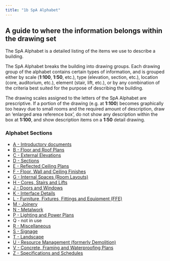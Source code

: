 ```yaml
---
title: "1b SpA Alphabet"
---
```

## A guide to where the information belongs within the drawing set

The SpA Alphabet is a detailed listing of the items we use to describe a building.

The SpA Alphabet breaks the building into drawing groups. Each drawing group of the alphabet contains certain types of information, and is grouped either by scale (**1:100**, **1:50**, etc.), type (elevation, section, etc.), location (core, auditorium, etc.), element (stair, lift, etc.), or by any combination of the criteria best suited for the purpose of describing the building.

The drawing scales assigned to the letters of the SpA Alphabet are prescriptive. If a portion of the drawing (e.g. at **1:100**) becomes graphically too heavy due to small rooms and the required amount of description, draw an ‘enlarged area reference box’, do not show any description within the box at **1:100**, and show description items on a **1:50** detail drawing.

### Alphabet Sections

- [A - Introductory documents](/notes/1_Documentation%20Codex/1b_Alphabet/A%20-%20Introductory%20documents.md)
- [B - Floor and Roof Plans](notes/1_Documentation%20Codex/1b_Alphabet/B%20-%20Floor%20and%20Roof%20Plans.md)
- [C - External Elevations](notes/1_Documentation%20Codex/1b_Alphabet/C%20-%20External%20Elevations.md)
- [D - Sections](notes/1_Documentation%20Codex/1b_Alphabet/D%20-%20Sections.md)
- [E - Reflected Ceiling Plans](notes/1_Documentation%20Codex/1b_Alphabet/E%20-%20Reflected%20Ceiling%20Plans.md)
- [F - Floor, Wall and Ceiling Finishes](notes/1_Documentation%20Codex/1b_Alphabet/F%20-%20Floor,%20Wall%20and%20Ceiling%20Finishes.md)
- [G - Internal Spaces (Room Layouts)](notes/1_Documentation%20Codex/1b_Alphabet/G%20-%20Internal%20Spaces%20(Room%20Layouts).md)
- [H - Cores, Stairs and Lifts](notes/1_Documentation%20Codex/1b_Alphabet/H%20-%20Cores,%20Stairs%20and%20Lifts.md)
- [J - Doors and Windows](notes/1_Documentation%20Codex/1b_Alphabet/J%20-%20Doors%20and%20Windows.md)
- [K - Interface Details](notes/1_Documentation%20Codex/1b_Alphabet/K%20-%20Interface%20Details.md)
- [L - Furniture, Fixtures, Fittings and Equipment (FFE)](notes/1_Documentation%20Codex/1b_Alphabet/L%20-%20Furniture,%20Fixtures,%20Fittings%20and%20Equipment%20(FFE).md)
- [M - Joinery](notes/1_Documentation%20Codex/1b_Alphabet/M%20-%20Joinery.md)
- [N - Metalwork](notes/1_Documentation%20Codex/1b_Alphabet/N%20-%20Metalwork.md)
- [P - Lighting and Power Plans](notes/1_Documentation%20Codex/1b_Alphabet/P%20-%20Lighting%20and%20Power%20Plans.md)
- Q - not in use
- [R - Miscellaneous](notes/1_Documentation%20Codex/1b_Alphabet/R%20-%20Miscellaneous.md)
- [S - Signage](notes/1_Documentation%20Codex/1b_Alphabet/S%20-%20Signage.md)
- [T - Landscape](notes/1_Documentation%20Codex/1b_Alphabet/T%20-%20Landscape.md)
- [U - Resource Management (formerly Demolition)](notes/1_Documentation%20Codex/1b_Alphabet/U%20-%20Resource%20Management%20(formerly%20Demolition).md)
- [V - Concrete, Framing and Waterproofing Plans](notes/1_Documentation%20Codex/1b_Alphabet/V%20-%20Concrete,%20Framing%20and%20Waterproofing%20Plans.md)
- [Z - Specifications and Schedules](notes/1_Documentation%20Codex/1b_Alphabet/Z%20-%20Specifications%20and%20Schedules.md)
